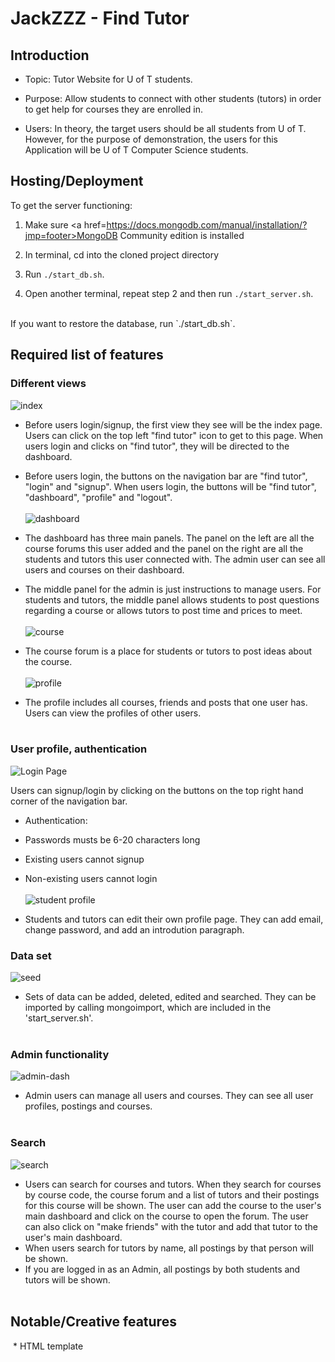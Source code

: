 # JackZZZ - Find Tutor

## Introduction

* Topic: Tutor Website for U of T students.

* Purpose: Allow students to connect with other students (tutors) in order to get help for courses they are enrolled in.

* Users: In theory, the target users should be all students from U of T. However, for the purpose of demonstration, the users for this Application will be U of T Computer Science students.

## Hosting/Deployment

To get the server functioning:

1. Make sure <a href=https://docs.mongodb.com/manual/installation/?jmp=footer>MongoDB Community edition</a> is installed

2. In terminal, cd into the cloned project directory

3. Run `./start_db.sh`. 

4. Open another terminal, repeat step 2 and then run `./start_server.sh`. 

<br>
If you want to restore the database, run `./start_db.sh`.

## Required list of features

### Different views
![index](proposal/screenshots/index.PNG)

* Before users login/signup, the first view they see will be the index page. Users can click on the top left "find tutor" icon to get to this page. When users login and clicks on "find tutor", they will be directed to the dashboard.
* Before users login, the buttons on the navigation bar are "find tutor", "login" and "signup". When users login, the buttons will be "find tutor", "dashboard", "profile" and "logout".
<br><br>
![dashboard](proposal/screenshots/student-dash.PNG)

* The dashboard has three main panels. The panel on the left are all the course forums this user added and the panel on the right are all the students and tutors this user connected with. The admin user can see all users and courses on their dashboard.
* The middle panel for the admin is just instructions to manage users. For students and tutors, the middle panel allows students to post questions regarding a course or allows tutors to post time and prices to meet. 
<br><br>
![course](proposal/screenshots/course.PNG)

* The course forum is a place for students or tutors to post ideas about the course. 
<br><br>
![profile](proposal/screenshots/profile.PNG)

* The profile includes all courses, friends and posts that one user has. Users can view the profiles of other users.
<br><br>

### User profile, authentication

![Login Page](proposal/screenshots/login.PNG)

Users can signup/login by clicking on the buttons on the top right hand corner of the navigation bar.

* Authentication:
 * Passwords musts be 6-20 characters long
 * Existing users cannot signup 
 * Non-existing users cannot login
<br><br>
![student profile](proposal/screenshots/profile1.PNG)

* Students and tutors can edit their own profile page. They can add email, change password, and add an introdution paragraph.
    
### Data set

 ![seed](proposal/screenshots/seeds.PNG)
 
* Sets of data can be added, deleted, edited and searched. They can be imported by calling mongoimport, which are included in the 'start_server.sh'.
 <br><br>
### Admin functionality
![admin-dash](proposal/screenshots/admin-dash.PNG)

* Admin users can manage all users and courses. They can see all user profiles, postings and courses.
<br><br>
### Search 
![search](proposal/screenshots/search.PNG)

* Users can search for courses and tutors. When they search for courses by course code, the course forum and a list of tutors and their postings for this course will be shown. The user can add the course to the user's main dashboard and click on the course to open the forum. The user can also click on "make friends" with the tutor and add that tutor to the user's main dashboard. 
* When users search for tutors by name, all postings by that person will be shown.
* If you are logged in as an Admin, all postings by both students and tutors will be shown.
<br><br>

## Notable/Creative features
  * HTML template
